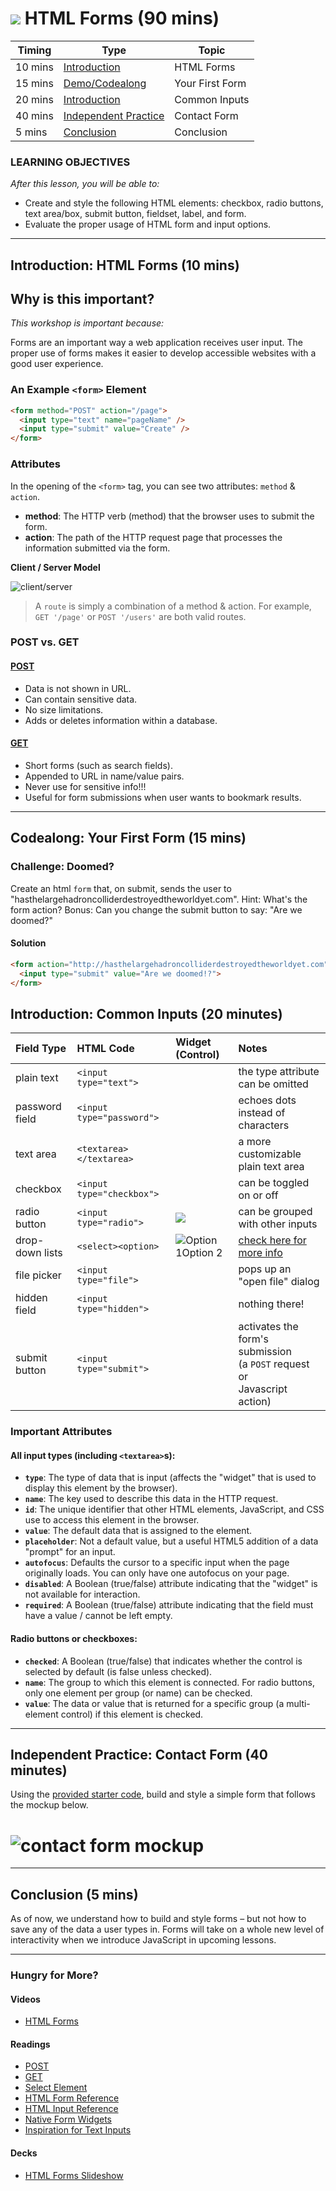 # ![](https://ga-dash.s3.amazonaws.com/production/assets/logo-9f88ae6c9c3871690e33280fcf557f33.png) HTML Forms (90 mins)

| Timing | Type | Topic |
| --- | --- | --- |
| 10 mins | [Introduction](#introduction) | HTML Forms |
| 15 mins | [Demo/Codealong](#demo) | Your First Form |
| 20 mins | [Introduction](#intro-common-inputs) | Common Inputs |
| 40 mins | [Independent Practice](#ind-practice) | Contact Form |
| 5 mins | [Conclusion](#conclusion) | Conclusion|

### LEARNING OBJECTIVES
*After this lesson, you will be able to:*

- Create and style the following HTML elements: checkbox, radio buttons, text area/box, submit button, fieldset, label, and form.
- Evaluate the proper usage of HTML form and input options.

***

<a name="introduction"></a>
## Introduction: HTML Forms (10 mins)

## Why is this important?
*This workshop is important because:*

Forms are an important way a web application receives user input. The proper use of forms makes it easier to develop accessible websites with a good user experience.

### An Example `<form>` Element

```html
<form method="POST" action="/page">
  <input type="text" name="pageName" />
  <input type="submit" value="Create" />
</form>
```

### Attributes

In the opening of the `<form>` tag, you can see two attributes: `method` & `action`.

- **method**: The HTTP verb (method) that the browser uses to submit the form.
- **action**: The path of the HTTP request page that processes the information submitted via the form.

**Client / Server Model**

![client/server](assets/clientserver.png)

>A `route` is simply a combination of a method & action. For example, `GET '/page'` or `POST '/users'` are both valid routes.

### POST vs. GET
#### [POST](http://www.w3.org/Protocols/rfc2616/rfc2616-sec9.html#sec9.5)
- Data is not shown in URL.
- Can contain sensitive data.
- No size limitations.
- Adds or deletes information within a database.


#### [GET](http://www.w3.org/Protocols/rfc2616/rfc2616-sec9.html#sec9.3)
- Short forms (such as search fields).
- Appended to URL in name/value pairs.
- Never use for sensitive info!!!
- Useful for form submissions when user wants to bookmark results.
***

<a name="demo"></a>
## Codealong: Your First Form (15 mins)
<!--Is this something that the instructor is leading the student through?  -->
### Challenge: Doomed?

Create an html `form` that, on submit, sends the user to "hasthelargehadroncolliderdestroyedtheworldyet.com". Hint: What's the form action? Bonus: Can you change the submit button to say: "Are we doomed?"

#### Solution

```html
<form action="http://hasthelargehadroncolliderdestroyedtheworldyet.com" method="GET">
  <input type="submit" value="Are we doomed!?">
</form>
```

<a name="intro-common-inputs"></a>
## Introduction: Common Inputs (20 minutes)

| Field Type | HTML Code | Widget (Control) | Notes |
|:-- |:-- |:-- |:-- |
| plain text | `<input type="text">` | ![<input type="text">][text] | the type attribute can be omitted |
| password field | `<input type="password">` | ![<input type="password">][text] | echoes dots instead of characters |
| text area | `<textarea></textarea>` | ![<textarea></textarea>][area] | a more customizable plain text area |
| checkbox | `<input type="checkbox">` | ![<input type="checkbox">][check] | can be toggled on or off |
| radio button | `<input type="radio">` | ![<input type="radio" name="group"> <input type="radio" name="group">][radio] | can be grouped with other inputs |
| drop-down lists | `<select><option>` | ![<select><option>Option 1</option><option>Option 2</option></select>][select] | [check here for more info](https://developer.mozilla.org/en-US/docs/Web/HTML/Element/select) |
| file picker | `<input type="file">` | ![<input type="file">][file] | pops up an "open file" dialog |
| hidden field | `<input type="hidden">` |  | nothing there!
| submit button | `<input type="submit">` | ![<input type="submit">][submit] | activates the form's submission <br/>(a `POST` request or <br/>Javascript action) |

<!-- Images -->
[text]:   assets/text.png
[area]:   assets/textarea.png
[check]:  assets/checkbox.png
[radio]:  assets/radio.png
[select]: assets/option.png
[file]:   assets/file.png
[submit]: assets/submit.png

### Important Attributes

#### All input types (including `<textarea>`s):

- **`type`**: The type of data that is input (affects the "widget" that is used to display this
  element by the browser).
- **`name`**: The key used to describe this data in the HTTP request.
- **`id`**: The unique identifier that other HTML elements, JavaScript, and CSS use to access this
  element in the browser.
- **`value`**: The default data that is assigned to the element.
- **`placeholder`**: Not a default value, but a useful HTML5 addition of a data "prompt" for an input.
- **`autofocus`**: Defaults the cursor to a specific input when the page originally loads. You can only have one autofocus on your page.
- **`disabled`**: A Boolean (true/false) attribute indicating that the "widget" is not available for interaction.
- **`required`**: A Boolean (true/false) attribute indicating that the field must have a value / cannot be left empty.

#### Radio buttons or checkboxes:
- **`checked`**: A Boolean (true/false) that indicates whether the control is selected by default (is false unless checked).
- **`name`**: The group to which this element is connected. For radio buttons, only one element per group (or name) can be checked.
- **`value`**: The data or value that is returned for a specific group (a multi-element control) if this element is checked.

***

<a name="ind-practice"></a>
## Independent Practice: Contact Form (40 minutes)
Using the [provided starter code](contact_form/starter-code), build and style a simple form that follows the mockup below.

# ![contact form mockup](assets/contact_form.png)


***

<a name="conclusion"></a>
## Conclusion (5 mins)
As of now, we understand how to build and style forms – but not how to save any of the data a user types in. Forms will take on a whole new level of interactivity when we introduce JavaScript in upcoming lessons.

***

### Hungry for More?
#### Videos
- [HTML Forms](https://www.youtube.com/watch?v=-5tH2qnTnH0&index=16&list=PLdnONIhPScST0Vy4LrIZiYKpFNoxgyH7J)

#### Readings
- [POST](http://www.w3.org/Protocols/rfc2616/rfc2616-sec9.html#sec9.5)
- [GET](http://www.w3.org/Protocols/rfc2616/rfc2616-sec9.html#sec9.3)
- [Select Element](https://developer.mozilla.org/en-US/docs/Web/HTML/Element/select)
- [HTML Form Reference](https://developer.mozilla.org/en-US/docs/Web/Guide/HTML/Forms)
- [HTML Input Reference](https://developer.mozilla.org/en-US/docs/Web/HTML/Element/input)
- [Native Form Widgets](https://developer.mozilla.org/en-US/docs/Web/Guide/HTML/Forms/The_native_form_widgets)
- [Inspiration for Text Inputs](http://tympanus.net/codrops/2015/01/08/inspiration-text-input-effects/)

#### Decks
- [HTML Forms Slideshow](assets/forms.pdf)
